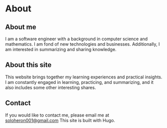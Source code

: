 # About

## About me

I am a software engineer with a background in computer science and mathematics. I am fond of new technologies and businesses. Additionally, I am interested in summarizing and sharing knowledge.

## About this site

This website brings together my learning experiences and practical insights. I am constantly engaged in learning, practicing, and summarizing, and it also includes some other interesting shares.

## Contact

If you would like to contact me, please email me at [soloheron001@gmail.com](mailto:soloheron001@gmail.com)
This site is built with Hugo.
